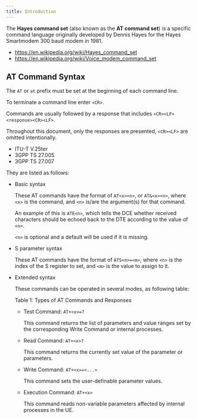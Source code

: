 ```yaml
---
title: Introduction
---
```


The **Hayes command set** (also known as the **AT command set**) is a specific command language originally developed by Dennis Hayes for the Hayes Smartmodem 300 baud modem in 1981.

- <https://en.wikipedia.org/wiki/Hayes_command_set>
- <https://en.wikipedia.org/wiki/Voice_modem_command_set>

## AT Command Syntax

The `AT` or `at` prefix must be set at the beginning of each command line.

To terminate a command line enter `<CR>`.

Commands are usually followed by a response that includes `<CR><LF><response><CR><LF>`.

Throughout this document, only the responses are presented, `<CR><LF>` are omitted intentionally.

- ITU-T V.25ter
- 3GPP TS 27.005
- 3GPP TS 27.007

They are listed as follows:

- Basic syntax

  These AT commands have the format of `AT<x><n>`, or `AT&<x><n>`, where `<x>` is the command, and `<n>` is/are the argument(s) for that command.

  An example of this is `ATE<n>`, which tells the DCE whether received characters should be echoed back to the DTE according to the value of `<n>`.

  `<n>` is optional and a default will be used if it is missing.

- S parameter syntax

  These AT commands have the format of `ATS<n>=<m>`, where `<n>` is the index of the S register to set, and `<m>` is the value to assign to it.

- Extended syntax

  These commands can be operated in several modes, as following table:

  Table 1: Types of AT Commands and Responses

  - Test Command: `AT+<x>=?`

    This command returns the list of parameters and value ranges set by the corresponding Write Command or internal processes.

  - Read Command: `AT+<x>?`

    This command returns the currently set value of the parameter or parameters.

  - Write Command: `AT+<x>=<...>`

    This command sets the user-definable parameter values.

  - Execution Command: `AT+<x>`

    This command reads non-variable parameters affected by internal processes in the UE.

